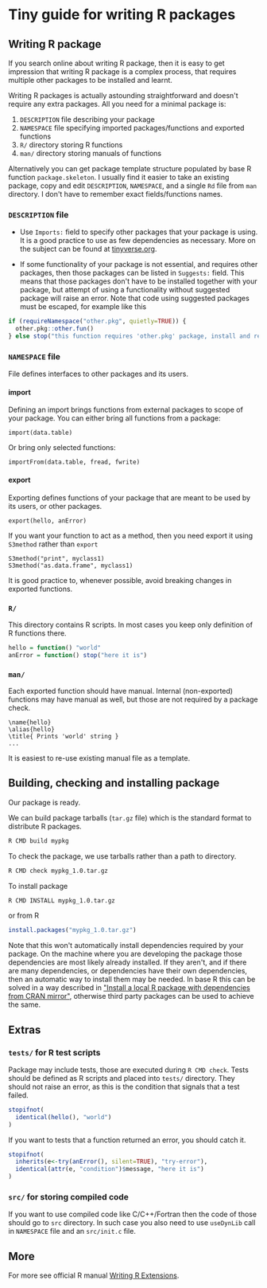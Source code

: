 # Tiny guide for writing R packages

## Writing R package

If you search online about writing R package, then it is easy to get impression that writing R package is a complex process, that requires multiple other packages to be installed and learnt.

Writing R packages is actually astounding straightforward and doesn't require any extra packages.
All you need for a minimal package is:

1. `DESCRIPTION` file describing your package
2. `NAMESPACE` file specifying imported packages/functions and exported functions
3. `R/` directory storing R functions
4. `man/` directory storing manuals of functions

Alternatively you can get package template structure populated by base R function `package.skeleton`. I usually find it easier to take an existing package, copy and edit `DESCRIPTION`, `NAMESPACE`, and a single `Rd` file from `man` directory. I don't have to remember exact fields/functions names.

### `DESCRIPTION` file

- Use `Imports:` field to specify other packages that your package is using. It is a good practice to use as few dependencies as necessary. More on the subject can be found at [tinyverse.org](https://www.tinyverse.org).

- If some functionality of your package is not essential, and requires other packages, then those packages can be listed in `Suggests:` field. This means that those packages don't have to be installed together with your package, but attempt of using a functionality without suggested package will raise an error. Note that code using suggested packages must be escaped, for example like this
```R
if (requireNamespace("other.pkg", quietly=TRUE)) {
  other.pkg::other.fun()
} else stop("this function requires 'other.pkg' package, install and retry")
```

### `NAMESPACE` file

File defines interfaces to other packages and its users.

#### import

Defining an import brings functions from external packages to scope of your package.
You can either bring all functions from a package:
```
import(data.table)
```
Or bring only selected functions:
```
importFrom(data.table, fread, fwrite)
```

#### export

Exporting defines functions of your package that are meant to be used by its users, or other packages.
```
export(hello, anError)
```

If you want your function to act as a method, then you need export it using `S3method` rather than `export`
```
S3method("print", myclass1)
S3method("as.data.frame", myclass1)
```

It is good practice to, whenever possible, avoid breaking changes in exported functions.

### `R/`

This directory contains R scripts. In most cases you keep only definition of R functions there.

```R
hello = function() "world"
anError = function() stop("here it is")
```

### `man/`

Each exported function should have manual. Internal (non-exported) functions may have manual as well, but those are not required by a package check.
```Rd
\name{hello}
\alias{hello}
\title{ Prints 'world' string }
...
```

It is easiest to re-use existing manual file as a template.

## Building, checking and installing package

Our package is ready.

We can build package tarballs (`tar.gz` file) which is the standard format to distribute R packages.

```sh
R CMD build mypkg
```

To check the package, we use tarballs rather than a path to directory.

```sh
R CMD check mypkg_1.0.tar.gz
```

To install package

```sh
R CMD INSTALL mypkg_1.0.tar.gz
```

or from R
```R
install.packages("mypkg_1.0.tar.gz")
```

Note that this won't automatically install dependencies required by your package. On the machine where you are developing the package those dependencies are most likely already installed. If they aren't, and if there are many dependencies, or dependencies have their own dependencies, then an automatic way to install them may be needed. In base R this can be solved in a way described in ["Install a local R package with dependencies from CRAN mirror"](https://stackoverflow.com/a/74006901/2490497), otherwise third party packages can be used to achieve the same.

## Extras

### `tests/` for R test scripts

Package may include tests, those are executed during `R CMD check`. Tests should be defined as R scripts and placed into `tests/` directory. They should not raise an error, as this is the condition that signals that a test failed.

```R
stopifnot(
  identical(hello(), "world")
)
```

If you want to tests that a function returned an error, you should catch it.

```R
stopifnot(
  inherits(e<-try(anError(), silent=TRUE), "try-error"),
  identical(attr(e, "condition")$message, "here it is")
)
```

### `src/` for storing compiled code

If you want to use compiled code like C/C++/Fortran then the code of those should go to `src` directory. In such case you also need to use `useDynLib` call in `NAMESPACE` file and an `src/init.c` file.

## More

For more see official R manual [Writing R Extensions](https://cran.r-project.org/doc/manuals/r-release/R-exts.html).
